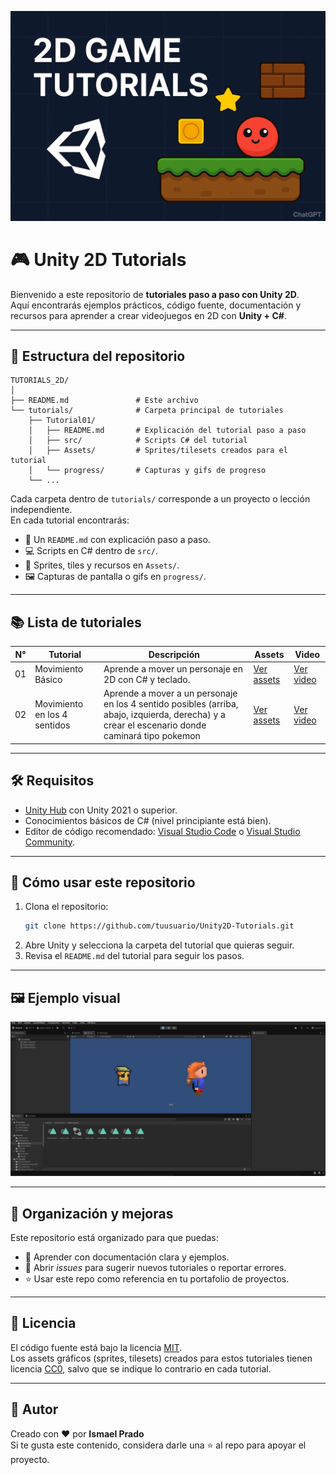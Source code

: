 ![Portada del repositorio](./Intro.png)

# 🎮 Unity 2D Tutorials

Bienvenido a este repositorio de **tutoriales paso a paso con Unity 2D**.  
Aquí encontrarás ejemplos prácticos, código fuente, documentación y recursos para aprender a crear videojuegos en 2D con **Unity + C#**.

---

## 📂 Estructura del repositorio
```
TUTORIALS_2D/
│
├── README.md               # Este archivo
└── tutorials/              # Carpeta principal de tutoriales
    ├── Tutorial01/
    │   ├── README.md       # Explicación del tutorial paso a paso
    │   ├── src/            # Scripts C# del tutorial
    │   ├── Assets/         # Sprites/tilesets creados para el tutorial
    │   └── progress/       # Capturas y gifs de progreso
    └── ...
```

Cada carpeta dentro de `tutorials/` corresponde a un proyecto o lección independiente.  
En cada tutorial encontrarás:
- 📜 Un `README.md` con explicación paso a paso.  
- 💻 Scripts en C# dentro de `src/`.  
- 🎨 Sprites, tiles y recursos en `Assets/`.  
- 🖼️ Capturas de pantalla o gifs en `progress/`.  

---

## 📚 Lista de tutoriales
| N° | Tutorial | Descripción | Assets | Video |
|----|----------|-------------|--------|-------|
| 01 | Movimiento Básico | Aprende a mover un personaje en 2D con C# y teclado. | [Ver assets](./tutorials/Tutorial01/Assets/) | [Ver video](./tutorials/Tutorial01/progress/Tutorial1.gif)
| 02 | Movimiento en los 4 sentidos | Aprende a mover a un personaje en los 4 sentido posibles (arriba, abajo, izquierda, derecha) y a crear el escenario donde caminará tipo pokemon | [Ver assets](./tutorials/Tutorial02/Assets/) | [Ver video](./tutorials/Tutorial02/progress/Tutorial2.gif)

---

## 🛠️ Requisitos
- [Unity Hub](https://unity.com/download) con Unity 2021 o superior.  
- Conocimientos básicos de C# (nivel principiante está bien).  
- Editor de código recomendado: [Visual Studio Code](https://code.visualstudio.com/) o [Visual Studio Community](https://visualstudio.microsoft.com/es/).

---

## 🚀 Cómo usar este repositorio
1. Clona el repositorio:  
   ```bash
   git clone https://github.com/tuusuario/Unity2D-Tutorials.git
   ```
2. Abre Unity y selecciona la carpeta del tutorial que quieras seguir.  
3. Revisa el `README.md` del tutorial para seguir los pasos.  

---

## 🖼️ Ejemplo visual

![Demo Movimiento Básico](./tutorials/Tutorial01/progress/Tutorial1.gif)

---

## 📌 Organización y mejoras
Este repositorio está organizado para que puedas:  
- 📖 Aprender con documentación clara y ejemplos.  
- 📝 Abrir *issues* para sugerir nuevos tutoriales o reportar errores.  
- ⭐ Usar este repo como referencia en tu portafolio de proyectos.  

---

## 📜 Licencia
El código fuente está bajo la licencia [MIT](https://opensource.org/licenses/MIT).  
Los assets gráficos (sprites, tilesets) creados para estos tutoriales tienen licencia [CC0](https://creativecommons.org/publicdomain/zero/1.0/), salvo que se indique lo contrario en cada tutorial.  

---

## 👤 Autor
Creado con ❤️ por **Ismael Prado**  
Si te gusta este contenido, considera darle una ⭐ al repo para apoyar el proyecto.  